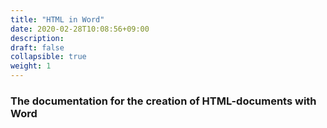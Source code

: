 ```yaml
---
title: "HTML in Word"
date: 2020-02-28T10:08:56+09:00
description: 
draft: false
collapsible: true
weight: 1
---
```


### The documentation for the creation of HTML-documents with Word
